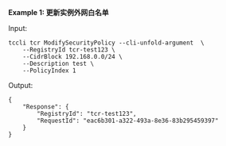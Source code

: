**Example 1: 更新实例外网白名单**



Input: 

```
tccli tcr ModifySecurityPolicy --cli-unfold-argument  \
    --RegistryId tcr-test123 \
    --CidrBlock 192.168.0.0/24 \
    --Description test \
    --PolicyIndex 1
```

Output: 
```
{
    "Response": {
        "RegistryId": "tcr-test123",
        "RequestId": "eac6b301-a322-493a-8e36-83b295459397"
    }
}
```

